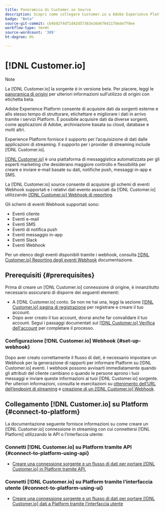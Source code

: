 ```yaml
---
title: Panoramica di Customer.io Source
description: Scopri come collegare Customer.io a Adobe Experience Platform utilizzando le API o l’interfaccia utente sfruttando i webhook
badge: "Beta"
source-git-commit: cb4b92f4d71d42d57363e16d4764217b6de7f8ee
workflow-type: tm+mt
source-wordcount: '389'
ht-degree: 0%

---
```


# [!DNL Customer.io]

>[!NOTE]
>
>La [!DNL Customer.io] la sorgente è in versione beta. Per piacere, leggi le [panoramica di origini](../../home.md#terms-and-conditions) per ulteriori informazioni sull’utilizzo di origini con etichetta beta.

Adobe Experience Platform consente di acquisire dati da sorgenti esterne e allo stesso tempo di strutturare, etichettare e migliorare i dati in arrivo tramite i servizi Platform. È possibile acquisire dati da diverse sorgenti, come applicazioni di Adobe, archiviazione basata su cloud, database e molti altri.

Experience Platform fornisce il supporto per l’acquisizione di dati dalle applicazioni di streaming. Il supporto per i provider di streaming include [!DNL Customer.io].

[[!DNL Customer.io]](https://customer.io/) è una piattaforma di messaggistica automatizzata per gli esperti marketing che desiderano maggiore controllo e flessibilità per creare e inviare e-mail basate su dati, notifiche push, messaggi in-app e SMS.

La [!DNL Customer.io] source consente di acquisire gli schemi di eventi Webhook supportati e i relativi dati evento associati da [!DNL Customer.io] utilizzando [[!DNL Customer.io] Webhook di reporting](https://customer.io/docs/api/webhooks/).

Gli schemi di eventi Webhook supportati sono:

* Eventi cliente
* Eventi e-mail
* Eventi SMS
* Eventi di notifica push
* Eventi messaggio in-app
* Eventi Slack
* Eventi Webhook

Per un elenco degli eventi disponibili tramite i webhook, consulta [[!DNL Customer.io] Reporting degli eventi Webhook](https://customer.io/docs/webhooks/#events) documentazione.

## Prerequisiti {#prerequisites}

Prima di creare un [!DNL Customer.io] connessione di origine, è innanzitutto necessario assicurarsi di disporre dei seguenti elementi:

* A [!DNL Customer.io] conto. Se non ne hai una, leggi la sezione [[!DNL Customer.io] pagina di registrazione](https://fly.customer.io/signup) per registrare e creare il tuo account.
* Dopo aver creato il tuo account, dovrai anche far convalidare il tuo account. Segui i passaggi documentati sul [[!DNL Customer.io] Verifica dell&#39;account](https://customer.io/docs/account-verification/) per completare il processo.

### Configurazione [!DNL Customer.io] Webhook {#set-up-webhook}

Dopo aver creato correttamente il flusso di dati, è necessario impostare un Webhook per la generazione di rapporti per informare Platform su [!DNL Customer.io] eventi. I webhook possono avvisarti immediatamente quando gli attributi del cliente cambiano o quando le persone aprono i tuoi messaggi e inviare queste informazioni ai tuoi [!DNL Customer.io] sorgente. Per ulteriori informazioni, consulta le esercitazioni su [ottenimento dell’URL dell’endpoint di streaming](../../tutorials/ui/create/marketing-automation/customerio-webhook.md#get-streaming-endpoint) e [creazione di un [!DNL Customer.io] Webhook](../../tutorials/ui/create/marketing-automation/customerio-webhook.md#set-up-webhook).

## Collegamento [!DNL Customer.io] su Platform {#connect-to-platform}

La documentazione seguente fornisce informazioni su come creare un [!DNL Customer.io] connessione in streaming con cui connettersi [!DNL Platform] utilizzando le API o l’interfaccia utente:

### Connetti [!DNL Customer.io] su Platform tramite API {#connect-to-platform-using-api}

* [Creare una connessione sorgente e un flusso di dati per portare [!DNL Customer.io] in Platform tramite API.](../../tutorials/api/create/marketing-automation/customerio-webhook.md)

### Connetti [!DNL Customer.io] su Platform tramite l’interfaccia utente {#connect-to-platform-using-ui}

* [Creare una connessione sorgente e un flusso di dati per portare [!DNL Customer.io] dati a Platform tramite l’interfaccia utente](../../tutorials/ui/create/marketing-automation/customerio-webhook.md)

